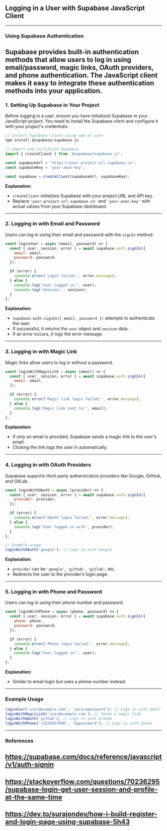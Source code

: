 ## Logging in a User with Supabase JavaScript Client  
---  
### **Using Supabase Authentication**  
Supabase provides built-in authentication methods that allow users to log in using **email/password**, **magic links**, **OAuth providers**, and **phone authentication**. The JavaScript client makes it easy to integrate these authentication methods into your application.  
---  
### **1. Setting Up Supabase in Your Project**  
Before logging in a user, ensure you have initialized Supabase in your JavaScript project. You need to install the Supabase client and configure it with your project's credentials.  

```javascript
// Install Supabase client using npm or yarn
npm install @supabase/supabase-js

// Import and initialize Supabase
import { createClient } from '@supabase/supabase-js';

const supabaseUrl = 'https://your-project-url.supabase.co';
const supabaseKey = 'your-anon-key';

const supabase = createClient(supabaseUrl, supabaseKey);
```
**Explanation:**  
- `createClient` initializes Supabase with your project URL and API key.  
- Replace `'your-project-url.supabase.co'` and `'your-anon-key'` with actual values from your Supabase dashboard.  
---  
### **2. Logging in with Email and Password**  
Users can log in using their email and password with the `signIn` method.  

```javascript
const loginUser = async (email, password) => {
  const { user, session, error } = await supabase.auth.signIn({
    email: email,
    password: password,
  });

  if (error) {
    console.error('Login failed:', error.message);
  } else {
    console.log('User logged in:', user);
    console.log('Session:', session);
  }
};
```
**Explanation:**  
- `supabase.auth.signIn({ email, password })` attempts to authenticate the user.  
- If successful, it returns the `user` object and `session` data.  
- If an error occurs, it logs the error message.  
---  
### **3. Logging in with Magic Link**  
Magic links allow users to log in without a password.  

```javascript
const loginWithMagicLink = async (email) => {
  const { user, session, error } = await supabase.auth.signIn({
    email: email,
  });

  if (error) {
    console.error('Magic link login failed:', error.message);
  } else {
    console.log('Magic link sent to:', email);
  }
};
```
**Explanation:**  
- If only an email is provided, Supabase sends a magic link to the user's email.  
- Clicking the link logs the user in automatically.  
---  
### **4. Logging in with OAuth Providers**  
Supabase supports third-party authentication providers like Google, GitHub, and GitLab.  

```javascript
const loginWithOAuth = async (provider) => {
  const { user, session, error } = await supabase.auth.signIn({
    provider: provider,
  });

  if (error) {
    console.error('OAuth login failed:', error.message);
  } else {
    console.log('User logged in with', provider);
  }
};

// Example usage:
loginWithOAuth('google'); // Logs in with Google
```
**Explanation:**  
- `provider` can be `'google'`, `'github'`, `'gitlab'`, etc.  
- Redirects the user to the provider’s login page.  
---  
### **5. Logging in with Phone and Password**  
Users can log in using their phone number and password.  

```javascript
const loginWithPhone = async (phone, password) => {
  const { user, session, error } = await supabase.auth.signIn({
    phone: phone,
    password: password,
  });

  if (error) {
    console.error('Phone login failed:', error.message);
  } else {
    console.log('User logged in:', user);
  }
};
```
**Explanation:**  
- Similar to email login but uses a phone number instead.  
---  
### **Example Usage**  
```javascript
loginUser('user@example.com', 'securepassword'); // Logs in with email and password
loginWithMagicLink('user@example.com'); // Sends a magic link
loginWithOAuth('github'); // Logs in with GitHub
loginWithPhone('+1234567890', 'mypassword'); // Logs in with phone
```
---  
### **References**  
## https://supabase.com/docs/reference/javascript/v1/auth-signin ##  
## https://stackoverflow.com/questions/70236295/supabase-login-get-user-session-and-profile-at-the-same-time ##  
## https://dev.to/surajondev/how-i-build-register-and-login-page-using-supabase-5h43 ##  